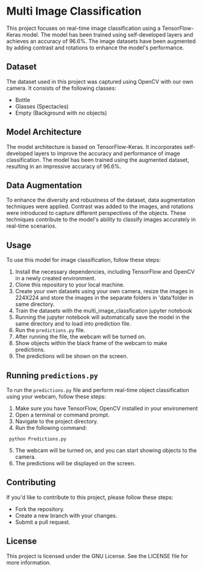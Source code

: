 # Multi Image Classification

This project focuses on real-time image classification using a TensorFlow-Keras model. The model has been trained using self-developed layers and achieves an accuracy of 96.6%. The image datasets have been augmented by adding contrast and rotations to enhance the model's performance.

## Dataset

The dataset used in this project was captured using OpenCV with our own camera. It consists of the following classes:

- Bottle
- Glasses (Spectacles)
- Empty (Background with no objects)

## Model Architecture

The model architecture is based on TensorFlow-Keras. It incorporates self-developed layers to improve the accuracy and performance of image classification. The model has been trained using the augmented dataset, resulting in an impressive accuracy of 96.6%.

## Data Augmentation

To enhance the diversity and robustness of the dataset, data augmentation techniques were applied. Contrast was added to the images, and rotations were introduced to capture different perspectives of the objects. These techniques contribute to the model's ability to classify images accurately in real-time scenarios.

## Usage

To use this model for image classification, follow these steps:

1. Install the necessary dependencies, including TensorFlow and OpenCV in a newly created environment.
2. Clone this repository to your local machine.
3. Create your own datasets using your own camera, resize the images in 224X224 and store the images in the separate folders in 'data'folder in same directory.
4. Train the datasets with the multi_image_classfication jupyter notebook 
5. Running the jupyter notebook will automatically save the model in the same directory and to load into prediction file.
6. Run the `predictions.py` file.
7. After running the file, the webcam will be turned on.
8. Show objects within the black frame of the webcam to make predictions.
9. The predictions will be shown on the screen.

## Running `predictions.py`

To run the `predictions.py` file and perform real-time object classification using your webcam, follow these steps:

1. Make sure you have TensorFlow, OpenCV installed in your environement
2. Open a terminal or command prompt.
3. Navigate to the project directory.
4. Run the following command:
```
 python Predictions.py 
```
5. The webcam will be turned on, and you can start showing objects to the camera.
6. The predictions will be displayed on the screen.

## Contributing

If you'd like to contribute to this project, please follow these steps:
- Fork the repository.
- Create a new branch with your changes.
- Submit a pull request.

## License

This project is licensed under the GNU License. See the LICENSE file for more information.

